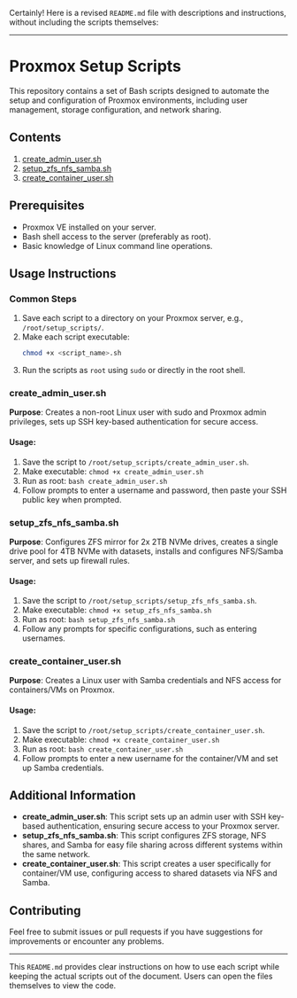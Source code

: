 Certainly! Here is a revised `README.md` file with descriptions and instructions, without including the scripts themselves:

---

# Proxmox Setup Scripts

This repository contains a set of Bash scripts designed to automate the setup and configuration of Proxmox environments, including user management, storage configuration, and network sharing.

## Contents

1. [create_admin_user.sh](#create_admin_usersh)
2. [setup_zfs_nfs_samba.sh](#setup_zfs_nfs_sambash)
3. [create_container_user.sh](#create_container_usersh)

## Prerequisites

- Proxmox VE installed on your server.
- Bash shell access to the server (preferably as root).
- Basic knowledge of Linux command line operations.

## Usage Instructions

### Common Steps
1. Save each script to a directory on your Proxmox server, e.g., `/root/setup_scripts/`.
2. Make each script executable:
   ```bash
   chmod +x <script_name>.sh
   ```
3. Run the scripts as `root` using `sudo` or directly in the root shell.

### create_admin_user.sh

**Purpose**: Creates a non-root Linux user with sudo and Proxmox admin privileges, sets up SSH key-based authentication for secure access.

#### Usage:
1. Save the script to `/root/setup_scripts/create_admin_user.sh`.
2. Make executable: `chmod +x create_admin_user.sh`
3. Run as root: `bash create_admin_user.sh`
4. Follow prompts to enter a username and password, then paste your SSH public key when prompted.

### setup_zfs_nfs_samba.sh

**Purpose**: Configures ZFS mirror for 2x 2TB NVMe drives, creates a single drive pool for 4TB NVMe with datasets, installs and configures NFS/Samba server, and sets up firewall rules.

#### Usage:
1. Save the script to `/root/setup_scripts/setup_zfs_nfs_samba.sh`.
2. Make executable: `chmod +x setup_zfs_nfs_samba.sh`
3. Run as root: `bash setup_zfs_nfs_samba.sh`
4. Follow any prompts for specific configurations, such as entering usernames.

### create_container_user.sh

**Purpose**: Creates a Linux user with Samba credentials and NFS access for containers/VMs on Proxmox.

#### Usage:
1. Save the script to `/root/setup_scripts/create_container_user.sh`.
2. Make executable: `chmod +x create_container_user.sh`
3. Run as root: `bash create_container_user.sh`
4. Follow prompts to enter a new username for the container/VM and set up Samba credentials.

## Additional Information

- **create_admin_user.sh**: This script sets up an admin user with SSH key-based authentication, ensuring secure access to your Proxmox server.
- **setup_zfs_nfs_samba.sh**: This script configures ZFS storage, NFS shares, and Samba for easy file sharing across different systems within the same network.
- **create_container_user.sh**: This script creates a user specifically for container/VM use, configuring access to shared datasets via NFS and Samba.

## Contributing

Feel free to submit issues or pull requests if you have suggestions for improvements or encounter any problems.

---

This `README.md` provides clear instructions on how to use each script while keeping the actual scripts out of the document. Users can open the files themselves to view the code.
